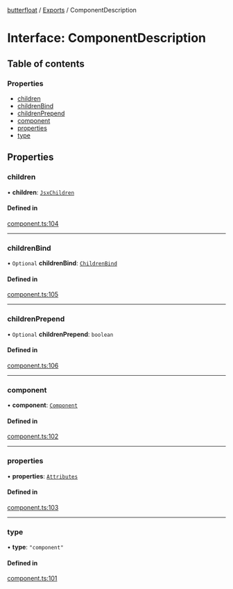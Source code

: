 [butterfloat](../README.md) / [Exports](../modules.md) / ComponentDescription

# Interface: ComponentDescription

## Table of contents

### Properties

- [children](ComponentDescription.md#children)
- [childrenBind](ComponentDescription.md#childrenbind)
- [childrenPrepend](ComponentDescription.md#childrenprepend)
- [component](ComponentDescription.md#component)
- [properties](ComponentDescription.md#properties)
- [type](ComponentDescription.md#type)

## Properties

### children

• **children**: [`JsxChildren`](../modules.md#jsxchildren)

#### Defined in

[component.ts:104](https://github.com/WorldMaker/butterfloat/blob/c1ff555/component.ts#L104)

___

### childrenBind

• `Optional` **childrenBind**: [`ChildrenBind`](../modules.md#childrenbind)

#### Defined in

[component.ts:105](https://github.com/WorldMaker/butterfloat/blob/c1ff555/component.ts#L105)

___

### childrenPrepend

• `Optional` **childrenPrepend**: `boolean`

#### Defined in

[component.ts:106](https://github.com/WorldMaker/butterfloat/blob/c1ff555/component.ts#L106)

___

### component

• **component**: [`Component`](../modules.md#component)

#### Defined in

[component.ts:102](https://github.com/WorldMaker/butterfloat/blob/c1ff555/component.ts#L102)

___

### properties

• **properties**: [`Attributes`](../modules.md#attributes)

#### Defined in

[component.ts:103](https://github.com/WorldMaker/butterfloat/blob/c1ff555/component.ts#L103)

___

### type

• **type**: ``"component"``

#### Defined in

[component.ts:101](https://github.com/WorldMaker/butterfloat/blob/c1ff555/component.ts#L101)
